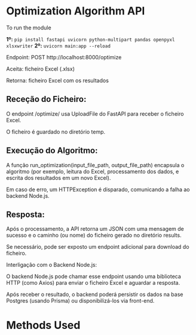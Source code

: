 



# Optimization Algorithm API

To run the module

**1º:** ```pip install fastapi uvicorn python-multipart pandas openpyxl xlsxwriter```
**2º:** ```uvicorn main:app --reload```

Endpoint: POST http://localhost:8000/optimize

Aceita: ficheiro Excel (.xlsx)

Retorna: ficheiro Excel com os resultados

## Receção do Ficheiro:

O endpoint /optimize/ usa UploadFile do FastAPI para receber o ficheiro Excel.

O ficheiro é guardado no diretório temp.

## Execução do Algoritmo:

A função run_optimization(input_file_path, output_file_path) encapsula o algoritmo (por exemplo, leitura do Excel, processamento dos dados, e escrita dos resultados em um novo Excel).

Em caso de erro, um HTTPException é disparado, comunicando a falha ao backend Node.js.

## Resposta:

Após o processamento, a API retorna um JSON com uma mensagem de sucesso e o caminho (ou nome) do ficheiro gerado no diretório results.

Se necessário, pode ser exposto um endpoint adicional para download do ficheiro.

Interligação com o Backend Node.js:

O backend Node.js pode chamar esse endpoint usando uma biblioteca HTTP (como Axios) para enviar o ficheiro Excel e aguardar a resposta.

Após receber o resultado, o backend poderá persistir os dados na base Postgres (usando Prisma) ou disponibilizá-los via front-end.

# Methods Used

